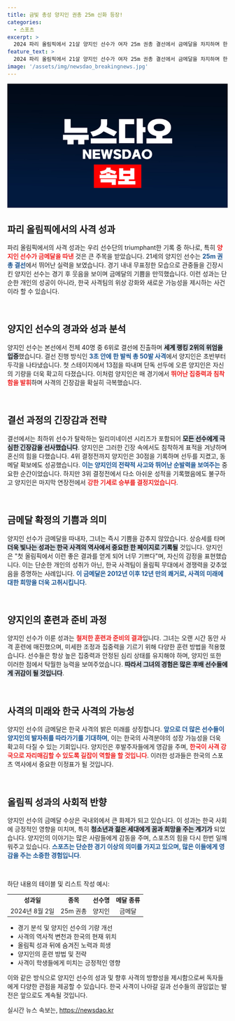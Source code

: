 ```yaml
---
title: 금빛 총성 양지인 권총 25m 신화 등장!
categories:
  - 스포츠
excerpt: >
  2024 파리 올림픽에서 21살 양지인 선수가 여자 25m 권총 결선에서 금메달을 차지하며 한국 선수단의 8번째 금메달의 주인공이 되었습니다. 침착함과 집중력으로 극적인 값진 승리를 거두며 역사적인 순간을 만들어냈습니다.
feature_text: >
  2024 파리 올림픽에서 21살 양지인 선수가 여자 25m 권총 결선에서 금메달을 차지하며 한국 선수단의 8번째 금메달의 주인공이 되었습니다. 침착함과 집중력으로 극적인 값진 승리를 거두며 역사적인 순간을 만들어냈습니다.
image: '/assets/img/newsdao_breakingnews.jpg'
---
```


<p><img src="/assets/img/newsdao_breakingnews.jpg" alt="implanttips 속보" /></p>

<h2 data-ke-size="size26">파리 올림픽에서의 사격 성과</h2>

<p data-ke-size="size16">파리 올림픽에서의 사격 성과는 우리 선수단의 triumphant한 기록 중 하나로, 특히 <b><span style="color: #ee2323;">양지인 선수가 금메달을 따낸</span></b> 것은 큰 주목을 받았습니다. 21세의 양지인 선수는 <b><span style="color: #1a5490;">25m 권총 결선</span></b>에서 뛰어난 실력을 보였습니다. 경기 내내 무표정한 모습으로 관중들을 긴장시킨 양지인 선수는 경기 후 웃음을 보이며 금메달의 기쁨을 만끽했습니다. 이런 성과는 단순한 개인의 성공이 아니라, 한국 사격팀의 위상 강화와 새로운 가능성을 제시하는 사건이라 할 수 있습니다. </p>

<p data-ke-size="size16">&nbsp;</p>

<h2 data-ke-size="size26">양지인 선수의 경과와 성과 분석</h2>

<p data-ke-size="size16">양지인 선수는 본선에서 전체 40명 중 6위로 결선에 진출하며 <b><span style="background-color: #21538527;">세계 랭킹 2위의 위엄을 입증</span></b>했습니다. 결선 진행 방식인 <b><span style="color: #1a5490;">3초 안에 한 발씩 총 50발 사격</span></b>에서 양지인은 초반부터 두각을 나타냈습니다. 첫 스테이지에서 13점을 따내며 단독 선두에 오른 양지인은 자신의 기량을 더욱 확고히 다졌습니다. 이처럼 양지인은 매 경기에서 <b><span style="color: #ee2323;">뛰어난 집중력과 침착함을 발휘</span></b>하며 사격의 긴장감을 확실히 극복했습니다.</p>

<p data-ke-size="size16">&nbsp;</p>

<h2 data-ke-size="size26">결선 과정의 긴장감과 전략</h2>

<p data-ke-size="size16">결선에서는 최하위 선수가 탈락하는 일리미네이션 시리즈가 포함되어 <b><span style="background-color: #21538527;">모든 선수에게 극심한 긴장감을 선사했습니다</span></b>. 양지인은 그러한 긴장 속에서도 침착하게 표적을 겨냥하며 혼신의 힘을 다했습니다. 4위 결정전까지 양지인은 30점을 기록하며 선두를 지켰고, 동메달 확보에도 성공했습니다. <b><span style="color: #1a5490;">이는 양지인의 전략적 사고와 뛰어난 순발력을 보여주는</span></b> 중요한 순간이었습니다. 하지만 3위 결정전에서 다소 아쉬운 성적을 기록했음에도 불구하고 양지인은 마지막 연장전에서 <b><span style="color: #ee2323;">강한 기세로 승부를 결정지었습니다</span></b>.</p>

<p data-ke-size="size16">&nbsp;</p>

<h2 data-ke-size="size26">금메달 확정의 기쁨과 의미</h2>

<p data-ke-size="size16">양지인 선수가 금메달을 따내자, 그녀는 즉시 기쁨을 감추지 않았습니다. 상승세를 타며 <b><span style="background-color: #21538527;">더욱 빛나는 성과는 한국 사격의 역사에서 중요한 한 페이지로 기록될</span></b> 것입니다. 양지인은 "첫 올림픽에서 이런 좋은 결과를 얻게 되어 너무 기쁘다"며, 자신의 감정을 표현했습니다. 이는 단순한 개인의 성취가 아닌, 한국 사격팀이 올림픽 무대에서 경쟁력을 갖추었음을 증명하는 사례입니다. <b><span style="color: #1a5490;">이 금메달은 2012년 이후 12년 만의 쾌거로, 사격의 미래에 대한 희망을 더욱 고취시킵니다</span></b>.</p>

<p data-ke-size="size16">&nbsp;</p>

<h2 data-ke-size="size26">양지인의 훈련과 준비 과정</h2>

<p data-ke-size="size16">양지인 선수가 이룬 성과는 <b><span style="color: #ee2323;">철저한 훈련과 준비의 결과</span></b>입니다. 그녀는 오랜 시간 동안 사격 훈련에 매진했으며, 미세한 조정과 집중력을 기르기 위해 다양한 훈련 방법을 적용했습니다. 선수들은 항상 높은 집중력과 안정된 심리 상태를 유지해야 하며, 양지인 또한 이러한 점에서 탁월한 능력을 보여주었습니다. <b><span style="background-color: #21538527;">따라서 그녀의 경험은 많은 후배 선수들에게 귀감이 될 것입니다</span></b>.</p>

<p data-ke-size="size16">&nbsp;</p>

<h2 data-ke-size="size26">사격의 미래와 한국 사격의 가능성</h2>

<p data-ke-size="size16">양지인 선수의 금메달은 한국 사격의 밝은 미래를 상징합니다. <b><span style="color: #1a5490;">앞으로 더 많은 선수들이 양지인의 발자취를 따라가기를 기대하며</span></b>, 이는 한국의 사격분야의 성장 가능성을 더욱 확고히 다질 수 있는 기회입니다. 양지인은 후발주자들에게 영감을 주며, <b><span style="color: #ee2323;">한국이 사격 강국으로 자리매김할 수 있도록 길잡이 역할을 할 것입니다</span></b>. 이러한 성과들은 한국의 스포츠 역사에서 중요한 이정표가 될 것입니다.</p>

<p data-ke-size="size16">&nbsp;</p>

<h2 data-ke-size="size26">올림픽 성과의 사회적 반향</h2>

<p data-ke-size="size16">양지인 선수의 금메달 수상은 국내외에서 큰 화제가 되고 있습니다. 이 성과는 한국 사회에 긍정적인 영향을 미치며, 특히 <b><span style="background-color: #21538527;">청소년과 젊은 세대에게 꿈과 희망을 주는 계기가</span></b> 되었습니다. 양지인의 이야기는 많은 사람들에게 감동을 주며, 스포츠의 힘을 다시 한번 일깨워주고 있습니다. <b><span style="color: #1a5490;">스포츠는 단순한 경기 이상의 의미를 가지고 있으며, 많은 이들에게 영감을 주는 소중한 경험입니다</span></b>.</p>

<p data-ke-size="size16">&nbsp;</p>

<p>하단 내용의 테이블 및 리스트 작성 예시:</p>

<table>
<tr>
<td style="text-align: center; height: 17px;"><b>성과일</b></td>
<td style="text-align: center; height: 17px;"><b>종목</b></td>
<td style="text-align: center; height: 17px;"><b>선수명</b></td>
<td style="text-align: center; height: 17px;"><b>메달 종류</b></td>
</tr>
<tr>
<td style="text-align: center; height: 17px;">2024년 8월 2일</td>
<td style="text-align: center; height: 17px;">25m 권총</td>
<td style="text-align: center; height: 17px;">양지인</td>
<td style="text-align: center; height: 17px;">금메달</td>
</tr>
</table>

<ul>
<li>경기 분석 및 양지인 선수의 기량 개선</li>
<li>사격의 역사적 변천과 한국의 현재 위치</li>
<li>올림픽 성과 뒤에 숨겨진 노력과 희생</li>
<li>양지인의 훈련 방법 및 전략</li>
<li>사격이 학생들에게 미치는 긍정적인 영향</li>
</ul>

<p>이와 같은 방식으로 양지인 선수의 성과 및 향후 사격의 방향성을 제시함으로써 독자들에게 다양한 관점을 제공할 수 있습니다. 한국 사격이 나아갈 길과 선수들의 끊임없는 발전은 앞으로도 계속될 것입니다.</p>
실시간 뉴스 속보는, <a href="https://newsdao.kr" rel="dofollow">https://newsdao.kr</a>


